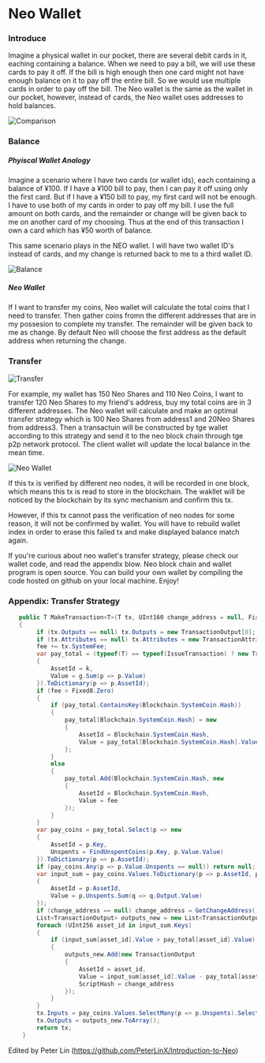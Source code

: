 # Neo Wallet

### Introduce

Imagine a physical wallet in our pocket, there are several debit cards in it, eaching containing a balance. When we need to pay a bill, we will use these cards to pay it off. If the bill is high enough then one card might not have enough balance on it to pay off the entire bill. So we would use multiple cards in order to pay off the bill. The Neo wallet is the same as the wallet in our pocket, however, instead of cards, the Neo wallet uses addresses to hold balances.

![Comparison](https://github.com/PeterLinX/Introduction-to-Neo/blob/master/en/images/Neo%20Wallet/Comparison.jpg)



### Balance

##### Phyiscal Wallet Analogy
Imagine a scenario where I have two cards (or wallet ids), each containing a balance of ¥100. If I have a ¥100 bill to pay, then I can pay it off using only the first card. But if I have a ¥150 bill to pay, my first card will not be enough. I have to use both of my cards in order to pay off my bill. I use the full amount on both cards, and the remainder or change will be given back to me on another card of my choosing. Thus at the end of this transaction I own a card which has ¥50 worth of balance. 

This same scenario plays in the NEO wallet. I will have two wallet ID's instead of cards, and my change is returned back to me to a third wallet ID.

![Balance](https://github.com/PeterLinX/Introduction-to-Neo/blob/master/en/images/Neo%20Wallet/Balance.jpg)

##### Neo Wallet

If I want to transfer my coins, Neo wallet will calculate the total coins that I need to transfer. Then gather coins fromn the different addresses that are in my possesion to complete my transfer. The remainder will be given back to me as change. By default Neo will choose the first address as the default address when returning the change.

### Transfer

![Transfer](https://github.com/PeterLinX/Introduction-to-Neo/blob/master/en/images/Neo%20Wallet/Transfer.jpg)

For example, my wallet has 150 Neo Shares and 110 Neo Coins, I want to transfer 120 Neo Shares to my friend's address, buy my total coins are in 3 different addresses. The Neo wallet will calculate and make an optimal transfer strategy which is 100 Neo Shares from address1 and 20Neo Shares from address3. Then a transactuin will be constructed by tge wallet according to this strategy and send it to the neo block chain through tge p2p network protocol. The client wallet will  update the local balance in the mean time.

![Neo Wallet](https://github.com/PeterLinX/Introduction-to-Neo/blob/master/en/images/Neo%20Wallet/Neo%20Wallet.jpg)

If this tx is verified by different neo nodes, it will be recorded in one block, which means this tx is read to store in the blockchain. The wakllet will be noticed by the blockchain by its sync mechanism and confirm this tx. 

However, if this tx cannot pass the verification of neo nodes for some reason, it will not be confirmed by wallet. You will have to rebuild wallet index in order to erase this failed tx and make displayed balance match again.

If you're curious about neo wallet's transfer strategy, please check our wallet code, and read the appendix blow. Neo block chain and wallet program is open source. You can build your own wallet by compiling the code hosted on github on your local machine. Enjoy!

### Appendix: Transfer Strategy

```c#
   public T MakeTransaction<T>(T tx, UInt160 change_address = null, Fixed8 fee = default(Fixed8)) where T : Transaction
   {
        if (tx.Outputs == null) tx.Outputs = new TransactionOutput[0];
        if (tx.Attributes == null) tx.Attributes = new TransactionAttribute[0];
        fee += tx.SystemFee;
        var pay_total = (typeof(T) == typeof(IssueTransaction) ? new TransactionOutput[0] : tx.Outputs).GroupBy(p => p.AssetId, (k, g) => new
        {
            AssetId = k,
            Value = g.Sum(p => p.Value)
        }).ToDictionary(p => p.AssetId);
        if (fee > Fixed8.Zero)
        {
            if (pay_total.ContainsKey(Blockchain.SystemCoin.Hash))
            {
                pay_total[Blockchain.SystemCoin.Hash] = new
                {
                    AssetId = Blockchain.SystemCoin.Hash,
                    Value = pay_total[Blockchain.SystemCoin.Hash].Value + fee
                };
            }
            else
            {
                pay_total.Add(Blockchain.SystemCoin.Hash, new
                {
                    AssetId = Blockchain.SystemCoin.Hash,
                    Value = fee
                });
            }
        }
        var pay_coins = pay_total.Select(p => new
        {
            AssetId = p.Key,
            Unspents = FindUnspentCoins(p.Key, p.Value.Value)
        }).ToDictionary(p => p.AssetId);
        if (pay_coins.Any(p => p.Value.Unspents == null)) return null;
        var input_sum = pay_coins.Values.ToDictionary(p => p.AssetId, p => new
        {
            AssetId = p.AssetId,
            Value = p.Unspents.Sum(q => q.Output.Value)
        });
        if (change_address == null) change_address = GetChangeAddress();
        List<TransactionOutput> outputs_new = new List<TransactionOutput>(tx.Outputs);
        foreach (UInt256 asset_id in input_sum.Keys)
        {
            if (input_sum[asset_id].Value > pay_total[asset_id].Value)
            {
                outputs_new.Add(new TransactionOutput
                {
                    AssetId = asset_id,
                    Value = input_sum[asset_id].Value - pay_total[asset_id].Value,
                    ScriptHash = change_address
                });
            }
        }
        tx.Inputs = pay_coins.Values.SelectMany(p => p.Unspents).Select(p => p.Reference).ToArray();
        tx.Outputs = outputs_new.ToArray();
        return tx;
    }
```



Edited by Peter Lin (https://github.com/PeterLinX/Introduction-to-Neo)